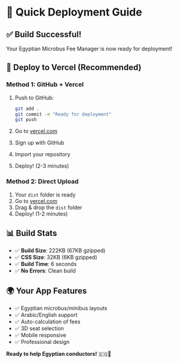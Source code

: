 # 🚀 Quick Deployment Guide

## ✅ Build Successful!

Your Egyptian Microbus Fee Manager is now ready for deployment!

## 🎯 **Deploy to Vercel (Recommended)**

### **Method 1: GitHub + Vercel**
1. Push to GitHub:
   ```bash
   git add .
   git commit -m "Ready for deployment"
   git push
   ```

2. Go to [vercel.com](https://vercel.com)
3. Sign up with GitHub
4. Import your repository
5. Deploy! (2-3 minutes)

### **Method 2: Direct Upload**
1. Your `dist` folder is ready
2. Go to [vercel.com](https://vercel.com)
3. Drag & drop the `dist` folder
4. Deploy! (1-2 minutes)

## 📊 **Build Stats**
- ✅ **Build Size**: 222KB (67KB gzipped)
- ✅ **CSS Size**: 32KB (6KB gzipped)
- ✅ **Build Time**: 6 seconds
- ✅ **No Errors**: Clean build

## 🌍 **Your App Features**
- ✅ Egyptian microbus/minibus layouts
- ✅ Arabic/English support
- ✅ Auto-calculation of fees
- ✅ 3D seat selection
- ✅ Mobile responsive
- ✅ Professional design

**Ready to help Egyptian conductors!** 🇪🇬🚌
